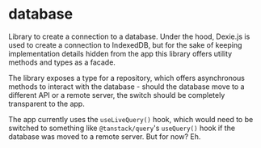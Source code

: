 # database

Library to create a connection to a database. Under the hood,
Dexie.js is used to create a connection to IndexedDB, but for
the sake of keeping implementation details hidden from the app
this library offers utility methods and types as a facade.

The library exposes a type for a repository, which offers
asynchronous methods to interact with the database - should the
database move to a different API or a remote server, the switch
should be completely transparent to the app.

The app currently uses the `useLiveQuery()` hook, which would
need to be switched to something like `@tanstack/query`'s
`useQuery()` hook if the database was moved to a remote server.
But for now? Eh.
